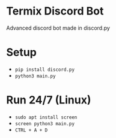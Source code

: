 # Termix Discord Bot 
Advanced discord bot made in discord.py
# Setup
- `pip install discord.py`
- `python3 main.py`
# Run 24/7 (Linux)
- `sudo apt install screen`
- `screen python3 main.py`
- `CTRL + A + D`
